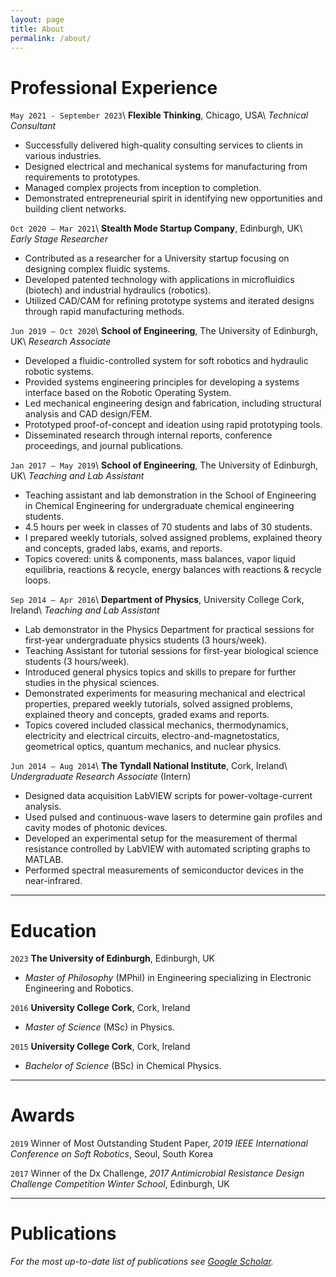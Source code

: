 ```yaml
---
layout: page
title: About
permalink: /about/
---
```

# Professional Experience
`May 2021 - September 2023`\\
**Flexible Thinking**, Chicago, USA\\
*Technical Consultant*
* Successfully delivered high-quality consulting services to clients in various industries.
* Designed electrical and mechanical systems for manufacturing from requirements to prototypes.
* Managed complex projects from inception to completion.
* Demonstrated entrepreneurial spirit in identifying new opportunities and building client networks.

`Oct 2020 – Mar 2021`\\
**Stealth Mode Startup Company**, Edinburgh, UK\\
*Early Stage Researcher*
* Contributed as a researcher for a University startup focusing on designing complex fluidic systems.
* Developed patented technology with applications in microfluidics (biotech) and industrial hydraulics (robotics).
* Utilized CAD/CAM for refining prototype systems and iterated designs through rapid manufacturing methods.

`Jun 2019 – Oct 2020`\\
**School of Engineering**, The University of Edinburgh, UK\\
*Research Associate*
* Developed a fluidic-controlled system for soft robotics and hydraulic robotic systems.
* Provided systems engineering principles for developing a systems interface based on the Robotic Operating System.
* Led mechanical engineering design and fabrication, including structural analysis and CAD
design/FEM.
* Prototyped proof-of-concept and ideation using rapid prototyping tools.
* Disseminated research through internal reports, conference proceedings, and journal publications.

`Jan 2017 – May 2019`\\
**School of Engineering**, The University of Edinburgh, UK\\
*Teaching and Lab Assistant*
* Teaching assistant and lab demonstration in the School of Engineering in Chemical Engineering for undergraduate chemical engineering students.
* 4.5 hours per week in classes of 70 students and labs of 30 students.
* I prepared weekly tutorials, solved assigned problems, explained theory and concepts, graded labs, exams, and reports.
* Topics covered: units & components, mass balances, vapor liquid equilibria, reactions & recycle, energy balances with reactions & recycle loops.

`Sep 2014 – Apr 2016`\\
**Department of Physics**, University College Cork, Ireland\\
*Teaching and Lab Assistant*
* Lab demonstrator in the Physics Department for practical sessions for first-year undergraduate physics students (3 hours/week).
* Teaching Assistant for tutorial sessions for first-year biological science students (3 hours/week).
* Introduced general physics topics and skills to prepare for further studies in the physical sciences.
* Demonstrated experiments for measuring mechanical and electrical properties, prepared weekly tutorials, solved assigned problems, explained theory and concepts, graded exams and reports.
* Topics covered included classical mechanics, thermodynamics, electricity and electrical circuits, electro-and-magnetostatics, geometrical optics, quantum mechanics, and nuclear physics.

`Jun 2014 – Aug 2014`\\
**The Tyndall National Institute**, Cork, Ireland\\
*Undergraduate Research Associate* (Intern)
* Designed data acquisition LabVIEW scripts for power-voltage-current analysis.
* Used pulsed and continuous-wave lasers to determine gain profiles and cavity modes of photonic devices.
* Developed an experimental setup for the measurement of thermal resistance controlled by LabVIEW with automated scripting graphs to MATLAB.
* Performed spectral measurements of semiconductor devices in the near-infrared.

---
# Education
`2023`
**The University of Edinburgh**, Edinburgh, UK
* *Master of Philosophy* (MPhil) in Engineering specializing in Electronic Engineering and Robotics.

`2016`
**University College Cork**, Cork, Ireland
* *Master of Science* (MSc) in Physics.

`2015`
**University College Cork**, Cork, Ireland
* *Bachelor of Science* (BSc) in Chemical Physics.

---
# Awards
`2019`
Winner of Most Outstanding Student Paper, *2019 IEEE International Conference on Soft Robotics*, Seoul, South Korea

`2017`
Winner of the Dx Challenge, *2017 Antimicrobial Resistance Design Challenge Competition Winter School*, Edinburgh, UK

---
# Publications
*For the most up-to-date list of publications see [Google Scholar](https://scholar.google.com/citations?user=OJ2aNK4AAAAJ&hl=en).*